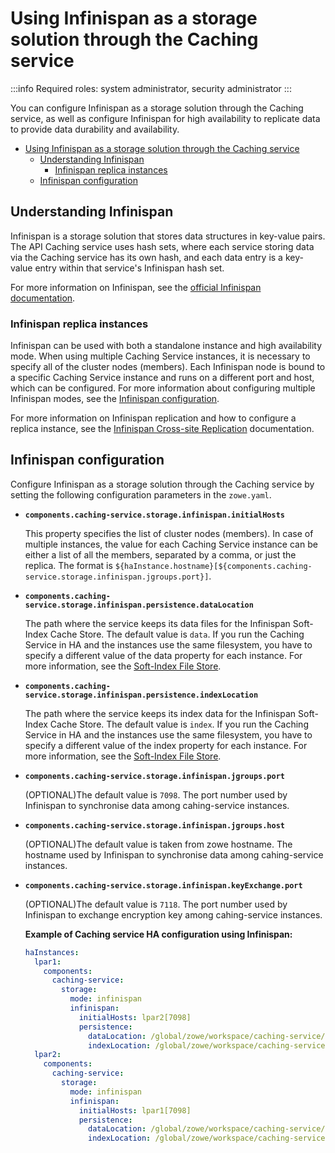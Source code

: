 # Using Infinispan as a storage solution through the Caching service

:::info Required roles: system administrator, security administrator
:::

You can configure Infinispan as a storage solution through the Caching service, as well as configure Infinispan for high availability to replicate data to provide data durability and availability.

- [Using Infinispan as a storage solution through the Caching service](#using-infinispan-as-a-storage-solution-through-the-caching-service)
  - [Understanding Infinispan](#understanding-infinispan)
    - [Infinispan replica instances](#infinispan-replica-instances)
  - [Infinispan configuration](#infinispan-configuration)

## Understanding Infinispan

Infinispan is a storage solution that stores data structures in key-value pairs. The API Caching service uses hash sets, where each
service storing data via the Caching service has its own hash, and each data entry is a key-value entry within that service's Infinispan hash set.

For more information on Infinispan, see the [official Infinispan documentation](https://infinispan.org/documentation/).

### Infinispan replica instances

Infinispan can be used with both a standalone instance and high availability mode. When using multiple Caching Service instances, 
it is necessary to specify all of the cluster nodes (members). Each Infinispan node is bound to a specific Caching Service instance and runs on a different port and host, which can be configured. For more information about configuring multiple Infinispan modes, see the [Infinispan configuration](#infinispan-configuration). 

For more information on Infinispan replication and how to configure a replica instance, see the [Infinispan Cross-site Replication](https://infinispan.org/docs/stable/titles/xsite/xsite.html) documentation.

## Infinispan configuration

Configure Infinispan as a storage solution through the Caching service by setting the following configuration parameters in the `zowe.yaml`.
 
* **`components.caching-service.storage.infinispan.initialHosts`**

  This property specifies the list of cluster nodes (members). In case of multiple instances, the value for each Caching Service instance can be 
  either a list of all the members, separated by a comma, or just the replica. The format is `${haInstance.hostname}[${components.caching-service.storage.infinispan.jgroups.port}]`.

* **`components.caching-service.storage.infinispan.persistence.dataLocation`**

  The path where the service keeps its data files for the Infinispan Soft-Index Cache Store. 
  The default value is `data`. If you run the Caching Service in HA and the instances use the same filesystem, you have to specify a different value of the data property for each instance. For more information, see the [Soft-Index File Store](https://infinispan.org/blog/2014/10/31/soft-index-file-store).


* **`components.caching-service.storage.infinispan.persistence.indexLocation`**

  The path where the service keeps its index data for the Infinispan Soft-Index Cache Store. 
  The default value is `index`. If you run the Caching Service in HA and the instances use the same filesystem, you have to specify a different value of the index property for each instance. For more information, see the [Soft-Index File Store](https://infinispan.org/blog/2014/10/31/soft-index-file-store).


* **`components.caching-service.storage.infinispan.jgroups.port`**

  (OPTIONAL)The default value is `7098`. The port number used by Infinispan to synchronise data among cahing-service instances.

* **`components.caching-service.storage.infinispan.jgroups.host`**

  (OPTIONAL)The default value is taken from zowe hostname. The hostname used by Infinispan to synchronise data among cahing-service instances. 


* **`components.caching-service.storage.infinispan.keyExchange.port`**

  (OPTIONAL)The default value is `7118`. The port number used by Infinispan to exchange encryption key among cahing-service instances.


  **Example of Caching service HA configuration using Infinispan:**

  ```yaml
  haInstances:
    lpar1:
      components:
        caching-service:
          storage:
            mode: infinispan
            infinispan: 
              initialHosts: lpar2[7098]
              persistence:
                dataLocation: /global/zowe/workspace/caching-service/data01
                indexLocation: /global/zowe/workspace/caching-service/index01
    lpar2:
      components:
        caching-service:
          storage:
            mode: infinispan
            infinispan: 
              initialHosts: lpar1[7098]
              persistence:
                dataLocation: /global/zowe/workspace/caching-service/data02
                indexLocation: /global/zowe/workspace/caching-service/index02
  ```